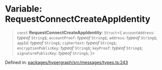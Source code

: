 # Variable: RequestConnectCreateAppIdentity

> `const` **RequestConnectCreateAppIdentity**: `Struct`\<\{ `accountAddress`: *typeof* `String$`; `accountProof`: *typeof* `String$`; `address`: *typeof* `String$`; `appId`: *typeof* `String$`; `ciphertext`: *typeof* `String$`; `encryptionPublicKey`: *typeof* `String$`; `keyProof`: *typeof* `String$`; `signaturePublicKey`: *typeof* `String$`; \}\>

Defined in: [packages/hypergraph/src/messages/types.ts:243](https://github.com/hashirpm/hypergraph/blob/ab4ea1cdb9430798142e0d735aac9d31c2cf0ae0/packages/hypergraph/src/messages/types.ts#L243)
